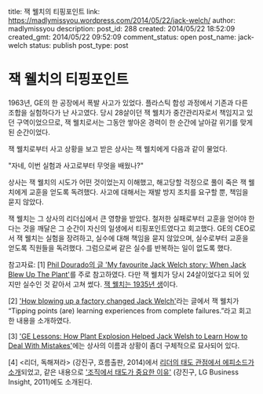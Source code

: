 title: 잭 웰치의 티핑포인트
link: https://madlymissyou.wordpress.com/2014/05/22/jack-welch/
author: madlymissyou
description: 
post_id: 288
created: 2014/05/22 18:52:09
created_gmt: 2014/05/22 09:52:09
comment_status: open
post_name: jack-welch
status: publish
post_type: post

# 잭 웰치의 티핑포인트

1963년, GE의 한 공장에서 폭발 사고가 있었다. 플라스틱 합성 과정에서 기존과 다른 조합을 실험하다가 난 사고였다. 당시 28살이던 잭 웰치가 중간관리자로서 책임지고 있던 구역이었으므로, 잭 웰치로서는 그동안 쌓아온 경력이 한 순간에 날아갈 위기를 맞게 된 순간이었다.

잭 웰치로부터 사고 상황을 보고 받은 상사는 잭 웰치에게 다음과 같이 물었다.

"자네, 이번 실험과 사고로부터 무엇을 배웠나?"

상사는 잭 웰치의 시도가 어떤 것이었는지 이해했고, 해고당할 걱정으로 풀이 죽은 잭 웰치에게 교훈을 얻도록 독려했다. 사고에 대해서는 재발 방지 조치를 요구할 뿐, 책임을 묻지 않았다.

잭 웰치는 그 상사의 리더십에서 큰 영향을 받았다. 철저한 실패로부터 교훈을 얻어야 한다는 것을 깨달은 그 순간이 자신의 일생에서 티핑포인트였다고 회고했다. GE의 CEO로서 잭 웰치는 실험을 장려하고, 실수에 대해 책임을 묻지 않았으며, 실수로부터 교훈을 얻도록 직원들을 독려했다. 그럼으로써 같은 실수를 반복하는 일이 없도록 했다.

참고자료: [1] [Phil Dourado의 글 'My favourite Jack Welch story: When Jack Blew Up The Plant'](http://www.theleadershiphub.com/blogs/my-favourite-jack-welch-story-when-jack-blew-plant)를 주로 참고하였다. 다만 잭 웰치가 당시 24살이었다고 되어 있지만 실수인 것 같아서 고쳐 썼다. [잭 웰치는 1935년 생](http://en.wikipedia.org/wiki/Jack_Welch)이다.

[2] ['How blowing up a factory changed Jack Welch'](http://leadershipfreak.wordpress.com/2011/10/13/how-blowing-up-a-factory-changed-jack-welch/)라는 글에서 잭 웰치가 “Tipping points (are) learning experiences from complete failures.”라고 회고한 내용을 소개하였다.

[3] ['GE Lessons: How Plant Explosion Helped Jack Welsh to Learn How to Deal With Mistakes'](http://www.good2work.com/article/1466)에는 상사의 이름과 상황이 좀더 구체적으로 묘사되어 있다.

[4] <리더, 독해져라> (강진구, 흐름출판, 2014)에서 [리더의 태도 관점에서 에피소드가 소개](http://books.google.co.kr/books?id=4PzNAgAAQBAJ&pg=PT138&lpg=PT138&dq=%EC%9E%AD+%EC%9B%B0%EC%B9%98+%ED%99%94%EC%9E%AC&source=bl&ots=3iRVrEGjCR&sig=PeoksN2KRmeIPzP6FZBJE2jw3wo&hl=ko&sa=X&ei=zb99U8CzCM338QX9-YHABg&ved=0CD4Q6AEwAg#v=onepage&q=%EC%9E%AD%20%EC%9B%B0%EC%B9%98%20%ED%99%94%EC%9E%AC&f=false)되었고, 같은 내용으로 ['조직에서 태도가 중요한 이유'](https://www.lgeri.com/management/organization/article.asp?grouping=01020200&seq=474) (강진구, LG Business Insight, 2011)에도 소개된다.